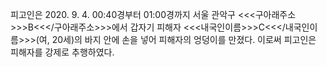피고인은 2020. 9. 4. 00:40경부터 01:00경까지 서울 관악구 <<<구아래주소>>>B<<</구아래주소>>>에서 갑자기 피해자 <<<내국인이름>>>C<<</내국인이름>>>(여, 20세)의 바지 안에 손을 넣어 피해자의 엉덩이를 만졌다.
이로써 피고인은 피해자를 강제로 추행하였다.
